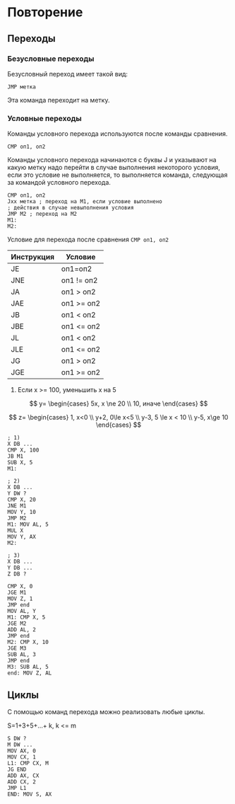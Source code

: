 # Повторение

## Переходы

### Безусловные переходы

Безусловный переход имеет такой вид:

```x86asm
JMP метка
```

Эта команда переходит на метку.

### Условные переходы

Команды условного перехода используются после команды сравнения.

```x86asm
CMP оп1, оп2
```

Команды условного перехода начинаются с буквы J и указывают на какую метку надо перейти в случае выполнения некоторого условия, если это условие не выполняется, то выполняется команда, следующая за командой условного перехода.

```x86asm
CMP оп1, оп2
Jxx метка ; переход на М1, если условие выполнено
; действия в случае невыполнения условия
JMP M2 ; переход на М2
M1:
M2:
```

Условие для перехода после сравнения `CMP оп1, оп2`

| Инструкция | Условие |
|---|---|
| JE | оп1=оп2 |
| JNE | оп1 != оп2 |
| JA | оп1 > оп2 |
| JAE | оп1 >= оп2 |
| JB | оп1 < оп2 |
| JBE | оп1 <= оп2 |
| JL | оп1 < оп2 |
| JLE | оп1 <= оп2 |
| JG | оп1 > оп2 |
| JGE | оп1 >= оп2 |

1) Если x >= 100, уменьшить x на 5

$$
y= \begin{cases}
  5x, x \ne 20 \\
  10, иначе
\end{cases}
$$

$$
z= \begin{cases}
1, x<0 \\
y+2, 0\le x<5 \\
y-3, 5 \le x < 10 \\
y-5, x\ge 10
\end{cases}
$$

```x86asm
; 1)
X DB ...
CMP X, 100
JB M1
SUB X, 5
M1:
```

```x86asm
; 2)
X DB ...
Y DW ?
CMP X, 20
JNE M1
MOV Y, 10
JMP M2
M1: MOV AL, 5
MUL X
MOV Y, AX
M2:
```

```x86asm
; 3)
X DB ...
Y DB ...
Z DB ?

CMP X, 0
JGE M1
MOV Z, 1
JMP end
MOV AL, Y
M1: CMP X, 5
JGE M2
ADD AL, 2
JMP end
M2: CMP X, 10
JGE M3
SUB AL, 3
JMP end
M3: SUB AL, 5
end: MOV Z, AL
```

## Циклы

С помощью команд перехода можно реализовать любые циклы.

S=1+3+5+...+ k, k <= m

```x86asm
S DW ?
M DW ...
MOV AX, 0
MOV CX, 1
L1: CMP CX, M
JG END
ADD AX, CX
ADD CX, 2
JMP L1
END: MOV S, AX

```
